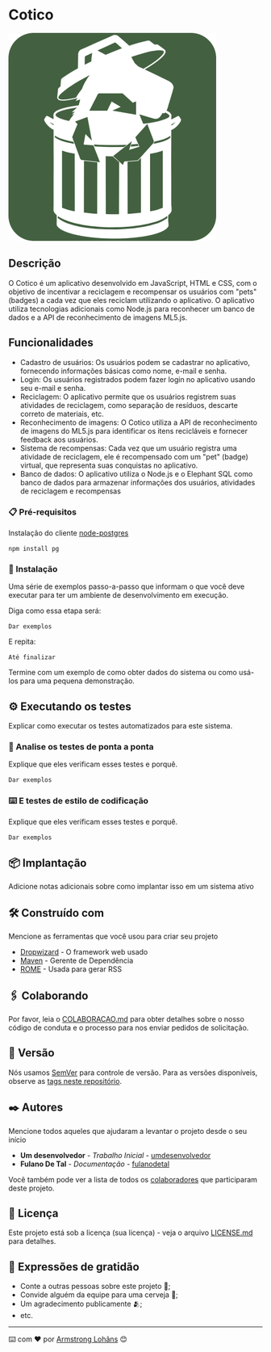 # Cotico

![alt text](https://github.com/CaioJohnston/Cotico/blob/main/src/css/images/readmelogo.png?raw=true)

## Descrição

O Cotico é um aplicativo desenvolvido em JavaScript, HTML e CSS, com o objetivo de incentivar a reciclagem e recompensar os usuários com "pets" (badges) a cada vez que eles reciclam utilizando o aplicativo. O aplicativo utiliza tecnologias adicionais como Node.js para reconhecer um banco de dados e a API de reconhecimento de imagens ML5.js.

## Funcionalidades

- Cadastro de usuários: Os usuários podem se cadastrar no aplicativo, fornecendo informações básicas como nome, e-mail e senha.
- Login: Os usuários registrados podem fazer login no aplicativo usando seu e-mail e senha.
- Reciclagem: O aplicativo permite que os usuários registrem suas atividades de reciclagem, como separação de resíduos, descarte correto de materiais, etc.
- Reconhecimento de imagens: O Cotico utiliza a API de reconhecimento de imagens do ML5.js para identificar os itens recicláveis e fornecer feedback aos usuários.
- Sistema de recompensas: Cada vez que um usuário registra uma atividade de reciclagem, ele é recompensado com um "pet" (badge) virtual, que representa suas conquistas no aplicativo.
- Banco de dados: O aplicativo utiliza o Node.js e o Elephant SQL como banco de dados para armazenar informações dos usuários, atividades de reciclagem e recompensas

### 📋 Pré-requisitos

Instalação do cliente [node-postgres](https://github.com/brianc/node-postgres)

```
npm install pg
```

### 🔧 Instalação

Uma série de exemplos passo-a-passo que informam o que você deve executar para ter um ambiente de desenvolvimento em execução.

Diga como essa etapa será:

```
Dar exemplos
```

E repita:

```
Até finalizar
```

Termine com um exemplo de como obter dados do sistema ou como usá-los para uma pequena demonstração.

## ⚙️ Executando os testes

Explicar como executar os testes automatizados para este sistema.

### 🔩 Analise os testes de ponta a ponta

Explique que eles verificam esses testes e porquê.

```
Dar exemplos
```

### ⌨️ E testes de estilo de codificação

Explique que eles verificam esses testes e porquê.

```
Dar exemplos
```

## 📦 Implantação

Adicione notas adicionais sobre como implantar isso em um sistema ativo

## 🛠️ Construído com

Mencione as ferramentas que você usou para criar seu projeto

* [Dropwizard](http://www.dropwizard.io/1.0.2/docs/) - O framework web usado
* [Maven](https://maven.apache.org/) - Gerente de Dependência
* [ROME](https://rometools.github.io/rome/) - Usada para gerar RSS

## 🖇️ Colaborando

Por favor, leia o [COLABORACAO.md](https://gist.github.com/usuario/linkParaInfoSobreContribuicoes) para obter detalhes sobre o nosso código de conduta e o processo para nos enviar pedidos de solicitação.

## 📌 Versão

Nós usamos [SemVer](http://semver.org/) para controle de versão. Para as versões disponíveis, observe as [tags neste repositório](https://github.com/suas/tags/do/projeto). 

## ✒️ Autores

Mencione todos aqueles que ajudaram a levantar o projeto desde o seu início

* **Um desenvolvedor** - *Trabalho Inicial* - [umdesenvolvedor](https://github.com/linkParaPerfil)
* **Fulano De Tal** - *Documentação* - [fulanodetal](https://github.com/linkParaPerfil)

Você também pode ver a lista de todos os [colaboradores](https://github.com/usuario/projeto/colaboradores) que participaram deste projeto.

## 📄 Licença

Este projeto está sob a licença (sua licença) - veja o arquivo [LICENSE.md](https://github.com/usuario/projeto/licenca) para detalhes.

## 🎁 Expressões de gratidão

* Conte a outras pessoas sobre este projeto 📢;
* Convide alguém da equipe para uma cerveja 🍺;
* Um agradecimento publicamente 🫂;
* etc.


---
⌨️ com ❤️ por [Armstrong Lohãns](https://gist.github.com/lohhans) 😊
